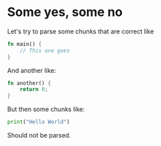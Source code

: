# Some yes, some no

Let's try to parse some chunks that are correct like

```rust {export}
fn main() {
    // This one goes
}
```

And another like:

```rust {name=chunk1}
fn another() {
    return 0;
}
```

But then some chunks like:

```python
print("Hello World")
```

Should not be parsed.
